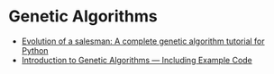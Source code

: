# Genetic Algorithms

* [Evolution of a salesman: A complete genetic algorithm tutorial for Python](https://towardsdatascience.com/evolution-of-a-salesman-a-complete-genetic-algorithm-tutorial-for-python-6fe5d2b3ca35)
* [Introduction to Genetic Algorithms — Including Example Code](https://towardsdatascience.com/introduction-to-genetic-algorithms-including-example-code-e396e98d8bf3)

